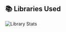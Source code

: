 ## 📚 Libraries Used

![Library Stats](https://quickchart.io/chart?bkg=black&c=%7Btype%3A'bar'%2Cdata%3A%7Blabels%3A%5B'Pandas'%2C'Streamlit'%2C'Joblib'%2C'scikit-learn'%2C'NumPy'%2C'Matplotlib'%2C'Huggingface'%2C'Seaborn'%2C'Tensorboard'%2C'Keras'%5D%2Cdatasets%3A%5B%7Blabel%3A'Usage%20(%)'%2Cdata%3A%5B9.09%2C9.09%2C5.45%2C5.45%2C3.64%2C3.64%2C1.82%2C1.82%2C1.82%2C1.82%5D%2CbackgroundColor%3A'rgba(75%2C192%2C192%2C0.7)'%7D%5D%7D%2Coptions%3A%7Bplugins%3A%7Blegend%3A%7Bdisplay%3Afalse%7D%7D%2Cscales%3A%7Bx%3A%7Bticks%3A%7Bcolor%3A'white'%7D%7D%2Cy%3A%7Bticks%3A%7Bcolor%3A'white'%7D%2CbeginAtZero%3Atrue%7D%7D%7D%7D)

